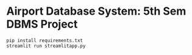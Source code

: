 # Airport Database System: 5th Sem DBMS Project

```shell
pip install requirements.txt
streamlit run streamlitapp.py